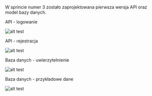 W sprincie numer 3 zostało zaprojektowana pierwsza wersja API oraz model bazy danych.

API - logowanie

![alt test](https://github.com/howkymike/Pij-zdrowo/blob/backend/backend/sprinty/images/login.png?raw=true)

API - rejestracja

![alt test](https://github.com/howkymike/Pij-zdrowo/blob/backend/backend/sprinty/images/register.png?raw=true)

Baza danych - uwierzytelnienie

![alt test](https://github.com/howkymike/Pij-zdrowo/blob/backend/backend/sprinty/images/db_auth.png?raw=true)

Baza danych - przykładowe dane

![alt test](https://github.com/howkymike/Pij-zdrowo/blob/backend/backend/sprinty/images/data.png?raw=true)
